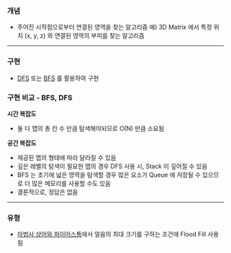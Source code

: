 ### 개념

* 주어진 시작점으로부터 연결된 영역을 찾는 알고리즘
  예) 3D Matrix 에서 특정 위치 (x, y, z) 와 연결된 영역의 부피를 찾는 알고리즘


---
### 구현

* [DFS](./DFS.md) 또는 [BFS](./BFS.md) 를 활용하여 구현

### 구현 비교 - BFS, DFS

**시간 복잡도**
* 둘 다 맵의 총 칸 수 만큼 탐색해야되므로 O(N) 만큼 소요됨

**공간 복잡도**
* 제공된 맵의 형태에 따라 달라질 수 있음
* 깊은 레벨의 탐색이 필요한 맵의 경우 DFS 사용 시, Stack 이 깊어질 수 있음
* BFS 는 초기에 넓은 영역을 탐색할 경우 많은 요소가 Queue 에 저장될 수 있으므로 더 많은 메모리를 사용할 수도 있음
* 결론적으로, 정답은 없음


---
### 유형

* [마법사 상어와 파이어스톰](https://www.acmicpc.net/problem/20058)에서 얼음의 최대 크기를 구하는 조건에 Flood Fill 사용됨